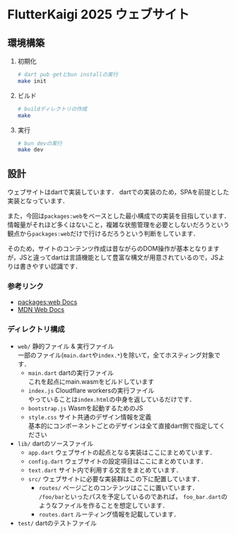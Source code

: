 # FlutterKaigi 2025 ウェブサイト

## 環境構築

1. 初期化

   ```sh
   # dart pub getとbun installの実行
   make init
   ```

2. ビルド

   ```sh
   # buildディレクトリの作成
   make
   ```

3. 実行

   ```sh
   # bun devの実行
   make dev
   ```

## 設計

ウェブサイトはdartで実装しています．
dartでの実装のため，SPAを前提とした実装となっています．

また，今回は`packages:web`をベースとした最小構成での実装を目指しています．
情報量がそれほど多くはないこと，複雑な状態管理を必要としないだろうという観点から`packages:web`だけで行けるだろうという判断をしています．

そのため，サイトのコンテンツ作成は昔ながらのDOM操作が基本となりますが，JSと違ってdartは言語機能として豊富な構文が用意されているので，JSよりは書きやすい認識です．

### 参考リンク

- [packages:web Docs](https://pub.dev/documentation/web/latest/index.html)
- [MDN Web Docs](https://developer.mozilla.org/ja/)

### ディレクトリ構成

- `web/` 静的ファイル & 実行ファイル\
  一部のファイル(`main.dart`や`index.*`)を除いて，全てホスティング対象です．
  - `main.dart` dartの実行ファイル\
    これを起点にmain.wasmをビルドしています
  - `index.js` Cloudflare workersの実行ファイル\
    やっていることは`index.html`の中身を返しているだけです．
  - `bootstrap.js` Wasmを起動するためのJS
  - `style.css` サイト共通のデザイン情報を定義\
    基本的にコンポーネントごとのデザインは全て直接dart側で指定してください
- `lib/` dartのソースファイル
  - `app.dart` ウェブサイトの起点となる実装はここにまとめています．
  - `config.dart` ウェブサイトの設定項目はここにまとめています．
  - `text.dart` サイト内で利用する文言をまとめています．
  - `src/` ウェブサイトに必要な実装群はこの下に配置しています．
    - `routes/` ページごとのコンテンツはここに置いています．\
      `/foo/bar`といったパスを予定しているのであれば，
      `foo_bar.dart`のようなファイルを作ることを想定しています．
    - `routes.dart` ルーティング情報を記載しています．
- `test/` dartのテストファイル
